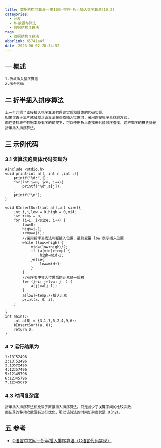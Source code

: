 ```yaml
---
title: 数据结构与算法——第10章-排序-折半插入排序算法(10.2)
categories:
  - 开发
  - N-数据与算法
  - 数据结构与算法
tags:
  - 数据结构与算法
abbrlink: 65741a4f
date: 2023-06-02 20:34:52
---
```

## 一 概述

```
1.折半插入排序算法
2.示例代码
```

<!--more-->

## 二 折半插入排序算法

```
上一节介绍了直接插入排序算法的理论实现和具体的代码实现，
如果你善于思考就会发现该算法在查找插入位置时，采用的是顺序查找的方式，
而在查找表中数据本身有序的前提下，可以使用折半查找来代替顺序查找，这种排序的算法就是折半插入排序算法。
```

## 三 示例代码

### 3.1 该算法的具体代码实现为

```
#include <stdio.h>
void print(int a[], int n ,int i){
    printf("%d:",i);
    for(int j=0; j<n; j++){
        printf("%d",a[j]);
    }
    printf("\n");
}

void BInsertSort(int a[],int size){
    int i,j,low = 0,high = 0,mid;
    int temp = 0;
    for (i=1; i<size; i++) {
        low=0;
        high=i-1;
        temp=a[i];
        //采用折半查找法判断插入位置，最终变量 low 表示插入位置
        while (low<=high) {
            mid=(low+high)/2;
            if (a[mid]>temp) {
                high=mid-1;
            }else{
                low=mid+1;
            }
        }
        //有序表中插入位置后的元素统一后移
        for (j=i; j>low; j--) {
            a[j]=a[j-1];
        }
        a[low]=temp;//插入元素
        print(a, 8, i);
    }
   
}
int main(){
    int a[8] = {3,1,7,5,2,4,9,6};
    BInsertSort(a, 8);
    return 0;
}
```

### 4.2 运行结果为

```
1:13752496
2:13752496
3:13572496
4:12357496
5:12345796
6:12345796
7:12345679
```

### 4.3 时间复杂度

```
折半插入排序算法相比较于直接插入排序算法，只是减少了关键字间的比较次数，
而记录的移动次数没有进行优化，所以该算法的时间复杂度仍是 O(n2)。
```

## 五 参考

* [C语言中文网—折半插入排序算法（C语言代码实现）](https://c.biancheng.net/view/3440.html)

